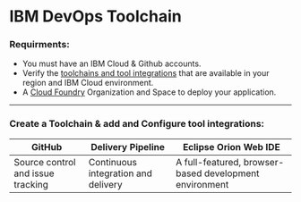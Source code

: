 # IBM DevOps Toolchain 

### Requirments:
- You must have an IBM Cloud & Github accounts. 
- Verify the [toolchains and tool integrations](https://cloud.ibm.com/docs/ContinuousDelivery?topic=ContinuousDelivery-cd_about) that are available in your region and IBM Cloud environment.
- A [Cloud Foundry](https://cloud.ibm.com/account/cloud-foundry) Organization and Space to deploy your application.
---

### Create a Toolchain & add and Configure tool integrations:
 GitHub | Delivery Pipeline | Eclipse Orion Web IDE | 
---- | ---- | ---- | 
Source control and issue tracking | Continuous integration and delivery | A full-featured, browser-based development environment |
 
